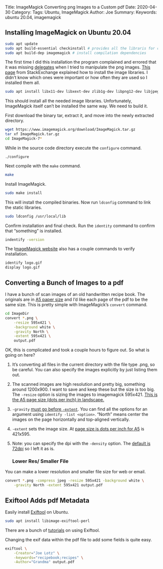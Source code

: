 Title: ImageMagick Converting png Images to a Custom pdf
Date: 2020-04-30
Category: 
Tags: Ubuntu, ImageMagick
Author: Joe
Summary:
Keywords: ubuntu 20.04, imagemagick

## Installing ImageMagick on Ubuntu 20.04

```bash
sudo apt update
sudo apt build-essential checkinstall # provides all the libraris for compiling
sudo apt build-dep imagemagick # install compilation dependencies
```

The first time I did this installation the program complained and errored that it was missing [delegates]( http://www.imagemagick.org/download/delegates/) when I tried to manipulate the png images. [This page](https://askubuntu.com/questions/745660/imagemagick-png-delegate-install-problems) from StackExchange explained how to install the image libraries. I didn’t know which ones were important or how often they are used so I installed them all.

```bash
sudo apt install libx11-dev libxext-dev zlib1g-dev libpng12-dev libjpeg-dev libfreetype6-dev libxml2-dev
```

This should install all the needed image libraries. Unfortunately, ImageMagick itself can’t be installed the same way. We need to build it. 

First download the binary tar, extract it, and move into the newly extracted directory.

```bash
wget https://www.imagemagick.org/download/ImageMagick.tar.gz
tar xf ImageMagick.tar.gz
cd ImageMagick-7*
```

While in the source code directory execute the `configure` command. 

```
./configure
```

Next compile with the `make` command.

```bash
make
```

Install ImageMagick.

```bash
sudo make install
```

This will install the compiled binaries. Now run `ldconfig` command to link the static libraries. 

```bash
sudo ldconfig /usr/local/lib
```

Confirm installation and final check. Run the `identity` command to confirm that “something” is installed. 

```bash
indentify -version
```

 The I[mageMagick website](https://imagemagick.org/script/download.php) also has a couple commands to verify installation.

```bash
identify logo.gif
display logo.gif
```

## Converting a Bunch of Images to a pdf

I have a bunch of scan images of an old handwritten recipe book. The originals are in [A5 paper size](https://en.wikipedia.org/wiki/Paper_size) and I’d like each page of the pdf to be the same size. This is pretty simple with ImageMagick’s `convert` command. 

```bash
cd ImageDir
convert *.png \
	-resize 595x421 \
	-background white \
	-gravity North \
	-extent 595x421 \
	output.pdf
```

OK, this is complicated and took a couple hours to figure out. So what is going on here?

1. It’s converting all files in the current directory with the file type .png, so be careful. You can also specify the images explicitly by just listing them out.

2. The scanned images are high resolution and pretty big, something around 1200x900. I want to save and keep these but the size is too big. The `-resize` option is sizing the images to imagemagick 595x421. [This is the A5 page size (dots per inch) in landscape.](https://imagemagick.org/script/command-line-options.php#page)

3. `-gravity` [must go before `-extent`](https://imagemagick.org/script/command-line-options.php#extent). You can find all the options for an argument using `identify -list <option>`. “North” means center the images on the page horizontally and top-aligned vertically. 

4. `-extent` sets the image size. At [page size is dots per inch for A5](https://imagemagick.org/script/command-line-options.php#page) is 421x595.

5. Note: you can specify the dpi with the `-density` option. The [default is 72dpi](https://imagemagick.org/script/command-line-options.php#density) so I left it as is. 

   ### Lower Res/ Smaller File

You can make a lower resolution and smaller file size for web or email.

```bash
convert *.png -compress jpeg -resize 595x421 -background white \
	-gravity North -extent 595x421 output.pdf
```

## Exiftool Adds pdf Metadata

Easily install [Exiftool](https://exiftool.org/) on Ubuntu.

```bash
sudo apt install libimage-exiftool-perl
```

There are a bunch of [tutorials](https://linoxide.com/linux-how-to/install-use-exiftool-linux-ubuntu-centos/) on using Exiftool.

Changing the exif data within the pdf file to add some fields is quite easy.

```bash
exiftool \
	-Creator="Joe Lotz" \
	-keywords="recipebook;recipes" \
	-Author="Grandma" output.pdf
```

